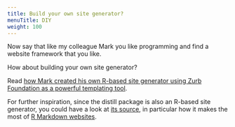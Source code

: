 ```yaml
---
title: Build your own site generator?
menuTitle: DIY
weight: 100
---
```


Now say that like my colleague Mark you like programming and find a website framework that you like.

How about building your own site generator?

Read [how Mark created his own R-based site generator using Zurb Foundation as a powerful templating tool](https://mpadge.github.io/blog/blog001.html).

For further inspiration, since the distill package is also an R-based site generator, you could have a look at [its source](http://github.com/rstudio/distill), in particular how it makes the most of [R Markdown websites](https://bookdown.org/yihui/rmarkdown/rmarkdown-site.html).